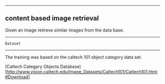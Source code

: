 
-----------------------------------
content based image retrieval
------------------------------
Given an image retireve similar images from the data base.


-----------------------------------

    Dataset
------------------------------
The training was based on the caltech 101 object category data set.

(Caltech Categpry Objects Database)[http://www.vision.caltech.edu/Image_Datasets/Caltech101/Caltech101.html#Download]
